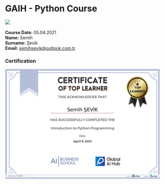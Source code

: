 # GAIH - Python Course
![](img/newlogo.png)

**Course Date:** 05.04.2021  
**Name:** Semih  
**Surname:** Şevik  
**Email:** semihsevik@outlook.com.tr  


### Certification
![](img/GAIH_TopLearner_Certificate.png)

